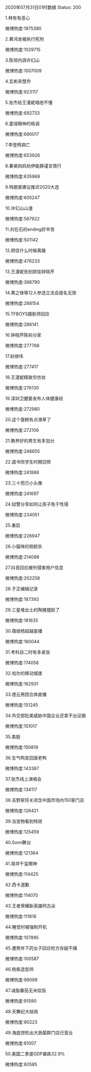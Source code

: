 2020年07月31日01时数据
Status: 200

1.林有有恶心

微博热度:1875380

2.黄鸿发被执行死刑

微博热度:1029715

3.陈旭内涵许幻山

微博热度:1007009

4.玄彬宋慧乔

微博热度:923117

5.张杰给王漫妮唱他不懂

微博热度:692733

6.童瑶眼神的格调

微博热度:690017

7.李登辉病亡

微博热度:653926

8.秦昊妈妈劝伊能静谨言慎行

微博热度:635968

9.特朗普建议推迟2020大选

微博热度:605247

10.许幻山山渣

微博热度:587922

11.刘在石的ending好辛苦

微博热度:501142

12.顾佳什么时候离婚

微博热度:476233

13.王漫妮告别顾佳钟晓芹

微博热度:366790

14.黄之锋等12人参选立法会提名无效

微博热度:288154

15.TFBOYS摄影师回应

微博热度:286141

16.钟晓芹陈屿分家

微博热度:277766

17.赵继伟

微博热度:277417

18.王漫妮精致穷仿妆

微博热度:276130

19.深圳卫健委发布人体健康经

微博热度:272980

20.这个蛋糕有点潦草了

微博热度:272106

21.教养好的男生有多加分

微博热度:246655

22.虞书欣学生时期旧照

微博热度:241888

23.三十而已小头像

微博热度:241697

24.狱警分享如何让孩子免于性侵

微博热度:234051

25.重启

微博热度:226947

26.小猫咪的侧颜杀

微博热度:214098

27.抖音回应被判侵害用户信息

微博热度:202258

28.于正编辑记录

微博热度:187393

29.三星堆出土的陶猪撞脸了

微博热度:181635

30.薇娅杨超越直播

微博热度:180044

31.考科目二时有多紧张

微博热度:174058

32.哈尔的移动城堡

微博热度:162931

33.德云男团合体直播

微博热度:151245

34.外交部批美威胁中国企业还拿不出证据

微博热度:151017

35.美股

微博热度:150819

36.生气鸭变回唐老鸭

微博热度:143387

37.张杰线上演唱会

微博热度:134117

38.吉野家将关闭含中国市场内150家门店

微博热度:126421

39.当宠物看到特效

微博热度:125459

40.Somi舞台

微博热度:121364

41.易烊千玺眼神

微博热度:114425

42.西卡道歉

微博热度:114070

43.王者荣耀新英雄阿古朵

微博热度:111816

44.睡觉时被强制开机

微博热度:107895

45.遭男伴下药女子回应检方存疑不捕

微博热度:100587

46.杨紫造型师

微博热度:99099

47.减脂番茄无米烩饭

微博热度:91590

48.天舞纪大结局

微博热度:90223

49.海底捞检出大肠菌群门店已营业

微博热度:81007

50.美国二季度GDP暴跌32.9%

微博热度:80585

